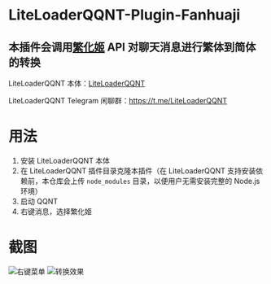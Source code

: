 # LiteLoaderQQNT-Plugin-Fanhuaji

## 本插件会调用[繁化姬](https://zhconvert.org/) API 对聊天消息进行繁体到简体的转换

LiteLoaderQQNT 本体：[LiteLoaderQQNT](https://github.com/mo-jinran/BetterQQNT)

LiteLoaderQQNT Telegram 闲聊群：https://t.me/LiteLoaderQQNT

# 用法

1. 安装 LiteLoaderQQNT 本体
2. 在 LiteLoaderQQNT 插件目录克隆本插件（在 LiteLoaderQQNT 支持安装依赖前，本仓库会上传 `node_modules` 目录，以便用户无需安装完整的 Node.js 环境）
3. 启动 QQNT
4. 右键消息，选择繁化姬

# 截图

![右键菜单](https://img.chkaja.com/982ebdf56a8a7c84.png)
![转换效果](https://img.chkaja.com/1022689f41792a61.png)
